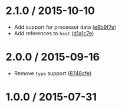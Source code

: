 <!--mdast setext-->

<!--lint disable no-multiple-toplevel-headings-->

2.1.0 / 2015-10-10
==================

*   Add support for processor data ([e9b9f7e](https://github.com/wooorm/unified/commit/e9b9f7e))
*   Add references to `hast` ([d1a1c7e](https://github.com/wooorm/unified/commit/d1a1c7e))

2.0.0 / 2015-09-16
==================

*   Remove `type` support ([8748cfe](https://github.com/wooorm/unified/commit/8748cfe))

1.0.0 / 2015-07-31
==================
